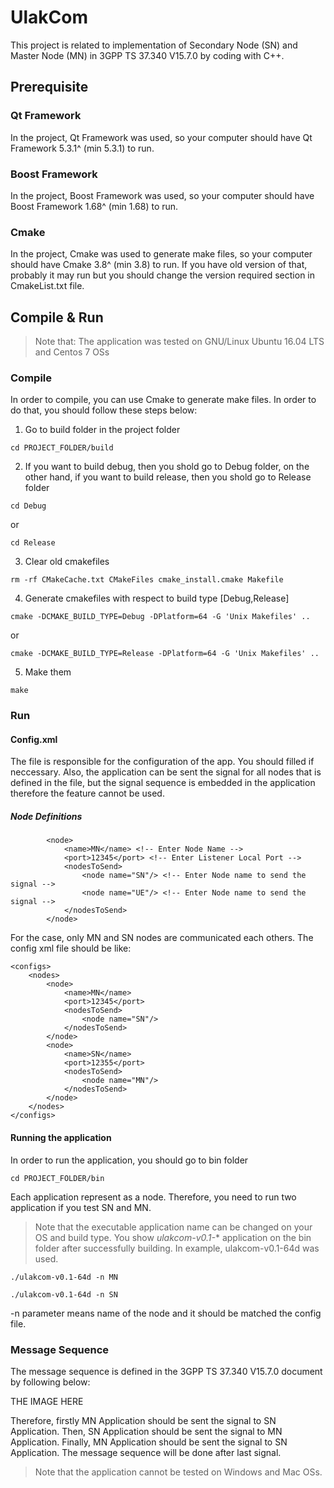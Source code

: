 # UlakCom

This project is related to implementation of Secondary Node (SN) and Master Node (MN) in 3GPP TS 37.340 V15.7.0 by coding with C++.

## Prerequisite
### Qt Framework
In the project, Qt Framework was used, so your computer should have Qt Framework 5.3.1^ (min 5.3.1) to run.

### Boost Framework
In the project, Boost Framework was used, so your computer should have Boost Framework 1.68^ (min 1.68) to run.

### Cmake
In the project, Cmake was used to generate make files, so your computer should have Cmake 3.8^ (min 3.8) to run. If you have old version of that, probably it may run but you should change the version required section in CmakeList.txt file.


## Compile & Run
> Note that: The application was tested on GNU/Linux Ubuntu 16.04 LTS and Centos 7 OSs
### Compile
In order to compile, you can use Cmake to generate make files. In order to do that, you should follow these steps below:

 1. Go to build folder in the project folder
```
cd PROJECT_FOLDER/build
```
 2. If you want to build debug, then you shold go to Debug folder,  on the other hand,  if you want to build release, then you shold go to Release folder

```
cd Debug
```

or
```
cd Release
```
3.  Clear old cmakefiles
```
rm -rf CMakeCache.txt CMakeFiles cmake_install.cmake Makefile
```
4. Generate cmakefiles with respect to build type [Debug,Release]
```
cmake -DCMAKE_BUILD_TYPE=Debug -DPlatform=64 -G 'Unix Makefiles' ..
```
or
```
cmake -DCMAKE_BUILD_TYPE=Release -DPlatform=64 -G 'Unix Makefiles' ..
```
5. Make them
```
make
```
### Run
#### Config.xml
The file is responsible for the configuration of the app. You should filled if neccessary. Also, the application can be sent the signal for all nodes that is defined in the file, but the signal sequence is embedded in the application therefore the feature cannot be used.

##### Node Definitions 
```
		<node> 
			<name>MN</name> <!-- Enter Node Name -->
			<port>12345</port> <!-- Enter Listener Local Port -->
			<nodesToSend>
				<node name="SN"/> <!-- Enter Node name to send the signal -->
				<node name="UE"/> <!-- Enter Node name to send the signal -->
			</nodesToSend>
		</node>
```

For the case, only MN and SN nodes are communicated each others. The config xml file should be like:
```
<configs>
	<nodes>
		<node>
			<name>MN</name>
			<port>12345</port>
			<nodesToSend>
				<node name="SN"/>
			</nodesToSend>
		</node>
		<node>
			<name>SN</name>
			<port>12355</port>
			<nodesToSend>
				<node name="MN"/>
			</nodesToSend>
		</node>
	</nodes>
</configs>
```


#### Running the application
In order to run the application, you should go to bin folder
```
cd PROJECT_FOLDER/bin
```
Each application represent as a node. Therefore, you need to run two application if you test SN and MN.

> Note that the executable application name can be changed on your OS and build type. You show *ulakcom-v0.1-** application on the bin folder after successfully building. In example, ulakcom-v0.1-64d was used.

```
./ulakcom-v0.1-64d -n MN
```
```
./ulakcom-v0.1-64d -n SN
```
-n parameter means name of the node and it should be matched the config file.

### Message Sequence
The message sequence is defined in the 3GPP TS 37.340 V15.7.0 document by following below:

THE IMAGE HERE

Therefore, firstly MN Application should be sent the signal to SN Application. Then, SN Application should be sent the signal to MN Application. Finally, MN Application should be sent the signal to SN Application. The message sequence will be done after last signal.

> Note that the application cannot be tested on Windows and Mac OSs.

